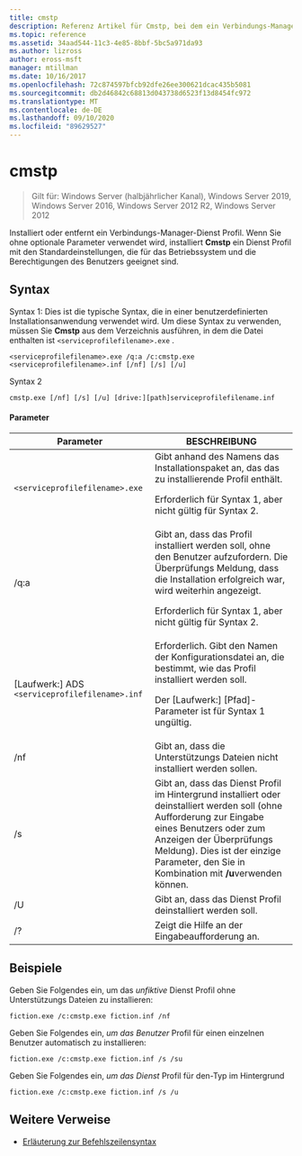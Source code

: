 ```yaml
---
title: cmstp
description: Referenz Artikel für Cmstp, bei dem ein Verbindungs-Manager-Dienst Profil installiert oder entfernt wird.
ms.topic: reference
ms.assetid: 34aad544-11c3-4e85-8bbf-5bc5a971da93
ms.author: lizross
author: eross-msft
manager: mtillman
ms.date: 10/16/2017
ms.openlocfilehash: 72c874597bfcb92dfe26ee300621dcac435b5081
ms.sourcegitcommit: db2d46842c68813d043738d6523f13d8454fc972
ms.translationtype: MT
ms.contentlocale: de-DE
ms.lasthandoff: 09/10/2020
ms.locfileid: "89629527"
---
```

# <a name="cmstp"></a>cmstp

> Gilt für: Windows Server (halbjährlicher Kanal), Windows Server 2019, Windows Server 2016, Windows Server 2012 R2, Windows Server 2012

Installiert oder entfernt ein Verbindungs-Manager-Dienst Profil. Wenn Sie ohne optionale Parameter verwendet wird, installiert **Cmstp** ein Dienst Profil mit den Standardeinstellungen, die für das Betriebssystem und die Berechtigungen des Benutzers geeignet sind.

## <a name="syntax"></a>Syntax

Syntax 1: Dies ist die typische Syntax, die in einer benutzerdefinierten Installationsanwendung verwendet wird. Um diese Syntax zu verwenden, müssen Sie **Cmstp** aus dem Verzeichnis ausführen, in dem die Datei enthalten ist `<serviceprofilefilename>.exe` .

```
<serviceprofilefilename>.exe /q:a /c:cmstp.exe <serviceprofilefilename>.inf [/nf] [/s] [/u]
```

Syntax 2
```
cmstp.exe [/nf] [/s] [/u] [drive:][path]serviceprofilefilename.inf
```

#### <a name="parameters"></a>Parameter
| Parameter | BESCHREIBUNG |
| --------- | ----------- |
| `<serviceprofilefilename>.exe` | Gibt anhand des Namens das Installationspaket an, das das zu installierende Profil enthält.<p>Erforderlich für Syntax 1, aber nicht gültig für Syntax 2. |
| /q:a | Gibt an, dass das Profil installiert werden soll, ohne den Benutzer aufzufordern. Die Überprüfungs Meldung, dass die Installation erfolgreich war, wird weiterhin angezeigt.<p>Erforderlich für Syntax 1, aber nicht gültig für Syntax 2. |
| [Laufwerk:] ADS `<serviceprofilefilename>.inf` | Erforderlich. Gibt den Namen der Konfigurationsdatei an, die bestimmt, wie das Profil installiert werden soll.<p>Der [Laufwerk:] [Pfad]-Parameter ist für Syntax 1 ungültig. |
| /nf | Gibt an, dass die Unterstützungs Dateien nicht installiert werden sollen. |
| /s | Gibt an, dass das Dienst Profil im Hintergrund installiert oder deinstalliert werden soll (ohne Aufforderung zur Eingabe eines Benutzers oder zum Anzeigen der Überprüfungs Meldung). Dies ist der einzige Parameter, den Sie in Kombination mit **/u**verwenden können.|
| /U | Gibt an, dass das Dienst Profil deinstalliert werden soll. |
| /? | Zeigt die Hilfe an der Eingabeaufforderung an. |

## <a name="examples"></a>Beispiele

Geben Sie Folgendes ein, um das *unfiktive* Dienst Profil ohne Unterstützungs Dateien zu installieren:

```
fiction.exe /c:cmstp.exe fiction.inf /nf
```

Geben Sie Folgendes ein, *um das Benutzer* Profil für einen einzelnen Benutzer automatisch zu installieren:

```
fiction.exe /c:cmstp.exe fiction.inf /s /su
```

Geben Sie Folgendes ein, *um das Dienst* Profil für den-Typ im Hintergrund

```
fiction.exe /c:cmstp.exe fiction.inf /s /u
```

## <a name="additional-references"></a>Weitere Verweise

- [Erläuterung zur Befehlszeilensyntax](command-line-syntax-key.md)
